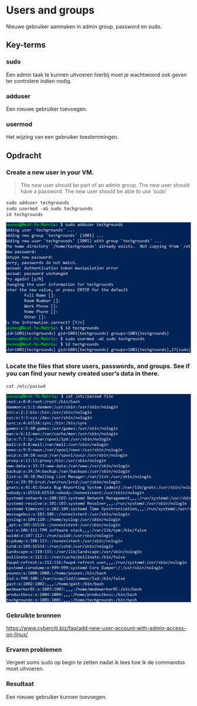 # Users and groups  
Nieuwe gebruiker aanmaken in admin group, password en sudo.

## Key-terms

### sudo  
Een admin taak te kunnen uitvoeren hierbij moet je wachtwoord ook geven ter controlere indien nodig.

### adduser  
Een nieuwe gebruiker toevoegen.

### usermod  
Het wijzing van een gebruiker toestemmingen.


## Opdracht

### Create a new user in your VM.  
>The new user should be part of an admin group.
>The new user should have a password.
>The new user should be able to use ‘sudo’

```
sudo adduser techgrounds
sudo usermod -aG sudo techgrounds
id techgrounds
```

![resultaat](/00_includes/LNX-04-resultaat.png "resultaat")

### Locate the files that store users, passwords, and groups. See if you can find your newly created user’s data in there.
```
cat /etc/passwd
```

![resultaat2](/00_includes/LNX-04-resultaat2.png "resultaat2")
### Gebruikte bronnen  
https://www.cyberciti.biz/faq/add-new-user-account-with-admin-access-on-linux/

### Ervaren problemen  
Vergeet soms sudo op begin te zetten nadat ik lees hoe ik de commandos moet uitvoeren.

### Resultaat  
Een nieuwe gebruiker kunnen toevoegen.